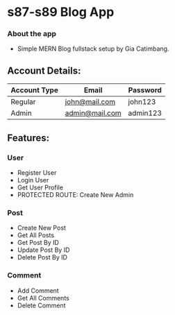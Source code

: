 # s87-s89 Blog App

### About the app
- Simple MERN Blog fullstack setup by Gia Catimbang.

## Account Details:

| Account Type | Email                | Password   |
|--------------|----------------------|------------|
| Regular      | john@mail.com        | john123    |
| Admin        | admin@mail.com       | admin123   |


## Features:

### User
- Register User
- Login User
- Get User Profile
- PROTECTED ROUTE: Create New Admin

### Post
- Create New Post
- Get All Posts
- Get Post By ID
- Update Post By ID
- Delete Post By ID

### Comment
- Add Comment
- Get All Comments
- Delete Comment